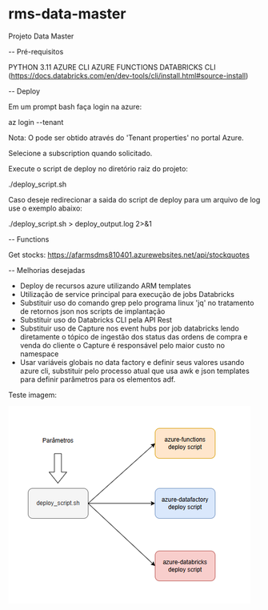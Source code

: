 # rms-data-master
Projeto Data Master


-- Pré-requisitos

PYTHON 3.11
AZURE CLI
AZURE FUNCTIONS
DATABRICKS CLI (https://docs.databricks.com/en/dev-tools/cli/install.html#source-install)


-- Deploy

Em um prompt bash faça login na azure:

az login --tenant <TENANT-ID>

Nota: O <TENANT-ID> pode ser obtido através do 'Tenant properties' no portal Azure.

Selecione a subscription quando solicitado.


Execute o script de deploy no diretório raiz do projeto:

./deploy_script.sh

Caso deseje redirecionar a saida do script de deploy para um arquivo de log use o exemplo abaixo:

./deploy_script.sh > deploy_output.log 2>&1


-- Functions

Get stocks:
https://afarmsdms810401.azurewebsites.net/api/stockquotes


-- Melhorias desejadas

- Deploy de recursos azure utilizando ARM templates
- Utilização de service principal para execução de jobs Databricks
- Substituir uso do comando grep pelo programa linux 'jq' no tratamento de retornos json nos scripts de implantação
- Substituir uso do Databricks CLI pela API Rest
- Substituir uso de Capture nos event hubs por job databricks lendo diretamente o tópico de ingestão dos status das ordens de compra e venda do cliente
  o Capture é responsável pelo maior custo no namespace
- Usar variáveis globais no data factory e definir seus valores usando azure cli, substituir pelo processo atual que usa awk e json templates para definir parâmetros para os elementos adf.


Teste imagem:

![plot](./images/estrutura_scripts_deploy.png)